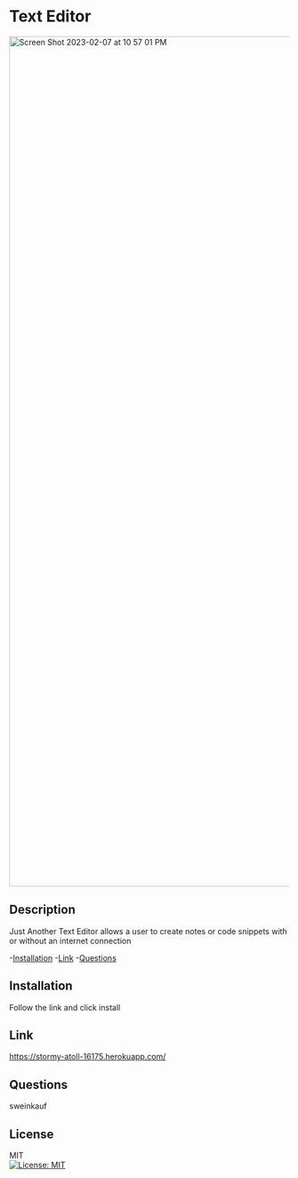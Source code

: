 # Text Editor
<img width="1529" alt="Screen Shot 2023-02-07 at 10 57 01 PM" src="https://user-images.githubusercontent.com/112744293/217437410-5ed5b930-313d-4237-a947-408cf9636b29.png">


  ## Description 
  Just Another Text Editor allows a user to create notes or code snippets with or without an internet connection

  -[Installation](#installation)
  -[Link](#link)
  -[Questions](#questions)

  ## Installation
  Follow the link and click install

 ## Link
  https://stormy-atoll-16175.herokuapp.com/

  ## Questions
  sweinkauf

  ## License
  MIT<br>[![License: MIT](https://img.shields.io/badge/License-MIT-yellow.svg)](https://opensource.org/licenses/MIT)
